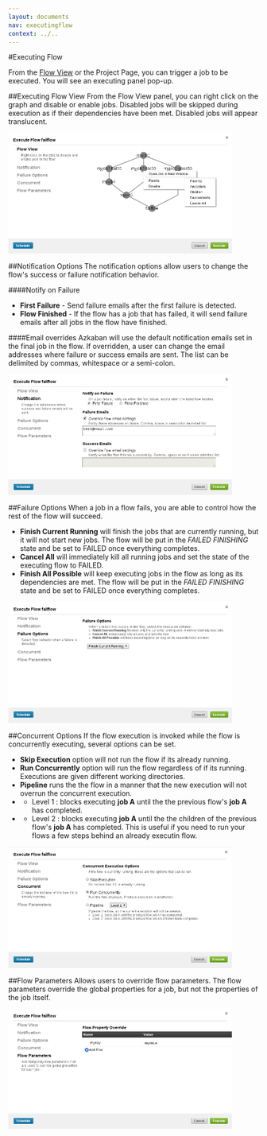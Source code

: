 ```yaml
---
layout: documents
nav: executingflow
context: ../..
---
```


#Executing Flow

From the [Flow View](./projectflowview.html) or the Project Page, you can trigger a job to be executed.
You will see an executing panel pop-up.

##Executing Flow View
From the Flow View panel, you can right click on the graph and disable or enable jobs. Disabled jobs will be skipped during execution
as if their dependencies have been met. Disabled jobs will appear translucent.

<img class="shadowimg" title="Executing Flow View" src="./images/executeflowpanel.png" ALT="Executing Flow View" width="450" />


##Notification Options
The notification options allow users to change the flow's success or failure notification behavior.

####Notify on Failure
* __First Failure__ - Send failure emails after the first failure is detected.
* __Flow Finished__ - If the flow has a job that has failed, it will send failure emails after all jobs in the flow have finished.

####Email overrides
Azkaban will use the default notification emails set in the final job in the flow. If overridden, a user can change
the email addresses where failure or success emails are sent. The list can be delimited by commas, whitespace or a semi-colon.

<img class="shadowimg" title="Notification Options" src="./images/executeflownotify.png" ALT="Notification Options" width="450" />


##Failure Options
When a job in a flow fails, you are able to control how the rest of the flow will succeed.

* __Finish Current Running__ will finish the jobs that are currently running, but it will not start new jobs. The flow will be put in the _FAILED FINISHING_ state and be set to FAILED once everything completes.
* __Cancel All__ will immediately kill all running jobs and set the state of the executing flow to FAILED.
* __Finish All Possible__ will keep executing jobs in the flow as long as its dependencies are met. The flow will be put in the _FAILED FINISHING_ state and be set to FAILED once everything completes.

<img class="shadowimg" title="Failure Options" src="./images/executeflowfailure.png" ALT="Failure Options" width="450" />

##Concurrent Options
If the flow execution is invoked while the flow is concurrently executing, several options can be set.
* __Skip Execution__ option will not run the flow if its already running.
* __Run Concurrently__ option will run the flow regardless of if its running. Executions are given different working directories.
* __Pipeline__ runs the the flow in a manner that the new execution will not overrun the concurrent execution.
*	* Level 1 : blocks executing __job A__ until the the previous flow's __job A__ has completed.
*	* Level 2 : blocks executing __job A__ until the the children of the previous flow's __job A__ has completed. This is useful if you need to run your flows a few steps behind an already executin flow.

<img class="shadowimg" title="Concurrent Options" src="./images/executeflowconcurrent.png" ALT="Concurrent Options" width="450" />

##Flow Parameters
Allows users to override flow parameters. The flow parameters override the global properties for a job, but not the properties of the job itself.

<img class="shadowimg" title="Flow Parameters Options" src="./images/executeflowparameters.png" ALT="Flow Parameters" width="450" />
